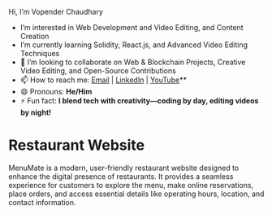  Hi, I’m Vopender Chaudhary
-  I’m interested in Web Development and Video Editing, and Content Creation
-  I’m currently learning Solidity, React.js, and Advanced Video Editing Techniques 
- 💞️ I’m looking to collaborate on Web & Blockchain Projects, Creative Video Editing, and Open-Source Contributions 
- 📫 How to reach me: [Email](vopenderchaudhary@gmail.com) | [LinkedIn]() | [YouTube](your-youtube-url)**  
- 😄 Pronouns: **He/Him**  
- ⚡ Fun fact: **I blend tech with creativity—coding by day, editing videos by night!**  

<!---
vopenderchaudharyy/vopenderchaudharyy is a ✨ special ✨ repository because its `README.md` (this file) appears on your GitHub profile.
You can click the Preview link to take a look at your changes.
--->

# Restaurant Website
 MenuMate is a modern, user-friendly restaurant website designed to enhance the digital presence of restaurants. It provides a seamless experience for customers to explore the menu, make online reservations, place orders, and access essential details like operating hours, location, and contact information.
